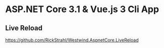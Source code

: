 
# ASP.NET Core 3.1 & Vue.js 3 Cli App

## Live Reload 

https://github.com/RickStrahl/Westwind.AspnetCore.LiveReload
